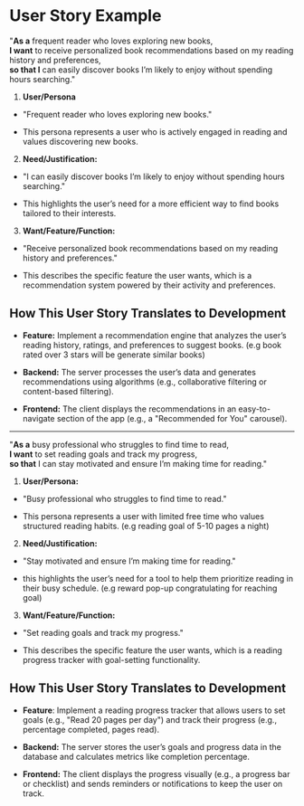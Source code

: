 # User Story Example

 "**As a** frequent reader who loves exploring new books,<br>
 **I want** to receive personalized book recommendations based on my reading history and preferences,<br>
**so that I** can easily discover books I’m likely to enjoy without spending hours searching."

1. **User/Persona**
 - "Frequent reader who loves exploring new books."

- This persona represents a user who is actively engaged in reading and values discovering new books.

2. **Need/Justification:**

- "I can easily discover books I’m likely to enjoy without spending hours searching."

- This highlights the user’s need for a more efficient way to find books tailored to their interests.

3. **Want/Feature/Function:**

- "Receive personalized book recommendations based on my reading history and preferences."

- This describes the specific feature the user wants, which is a recommendation system powered by their activity and preferences.

## How This User Story Translates to Development

- **Feature:** Implement a recommendation engine that analyzes the user’s reading history, ratings, and preferences to suggest books. (e.g book rated over 3 stars will be generate similar books)

- **Backend:** The server processes the user’s data and generates recommendations using algorithms (e.g., collaborative filtering or content-based filtering).

- **Frontend:** The client displays the recommendations in an easy-to-navigate section of the app (e.g., a "Recommended for You" carousel). 

---

 
"**As a** busy professional who struggles to find time to read,<br>
**I want** to set reading goals and track my progress,<br>
**so that** I can stay motivated and ensure I’m making time for reading."

1. **User/Persona:**

- "Busy professional who struggles to find time to read."

- This persona represents a user with limited free time who values structured reading habits. (e.g reading goal of 5-10 pages a night)

2. **Need/Justification:**

- "Stay motivated and ensure I’m making time for reading."

- this highlights the user’s need for a tool to help them prioritize reading in their busy schedule. (e.g reward pop-up congratulating for reaching goal)

3. **Want/Feature/Function:**

- "Set reading goals and track my progress."

- This describes the specific feature the user wants, which is a reading progress tracker with goal-setting functionality.

## How This User Story Translates to Development ## 
- **Feature**: Implement a reading progress tracker that allows users to set goals (e.g., "Read 20 pages per day") and track their progress (e.g., percentage completed, pages read).

- **Backend:** The server stores the user’s goals and progress data in the database and calculates metrics like completion percentage.

- **Frontend:** The client displays the progress visually (e.g., a progress bar or checklist) and sends reminders or notifications to keep the user on track.